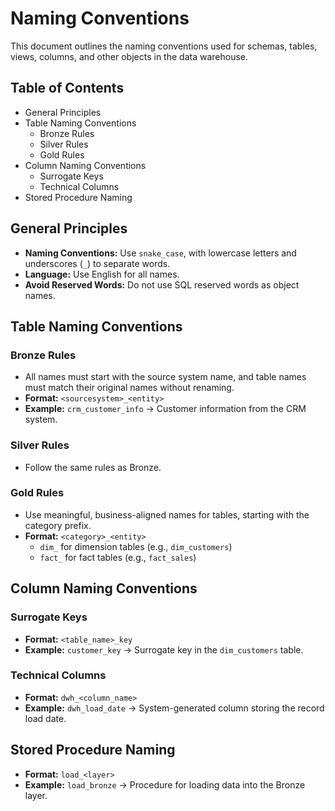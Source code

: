 # Naming Conventions

This document outlines the naming conventions used for schemas, tables, views, columns, and other objects in the data warehouse.

## Table of Contents
- General Principles
- Table Naming Conventions
  - Bronze Rules
  - Silver Rules
  - Gold Rules
- Column Naming Conventions
  - Surrogate Keys
  - Technical Columns
- Stored Procedure Naming

## General Principles
- **Naming Conventions:** Use `snake_case`, with lowercase letters and underscores (`_`) to separate words.
- **Language:** Use English for all names.
- **Avoid Reserved Words:** Do not use SQL reserved words as object names.

## Table Naming Conventions
### Bronze Rules
- All names must start with the source system name, and table names must match their original names without renaming.
- **Format:** `<sourcesystem>_<entity>`
- **Example:** `crm_customer_info` → Customer information from the CRM system.

### Silver Rules
- Follow the same rules as Bronze.

### Gold Rules
- Use meaningful, business-aligned names for tables, starting with the category prefix.
- **Format:** `<category>_<entity>`
  - `dim_` for dimension tables (e.g., `dim_customers`)
  - `fact_` for fact tables (e.g., `fact_sales`)

## Column Naming Conventions
### Surrogate Keys
- **Format:** `<table_name>_key`
- **Example:** `customer_key` → Surrogate key in the `dim_customers` table.

### Technical Columns
- **Format:** `dwh_<column_name>`
- **Example:** `dwh_load_date` → System-generated column storing the record load date.

## Stored Procedure Naming
- **Format:** `load_<layer>`
- **Example:** `load_bronze` → Procedure for loading data into the Bronze layer.

